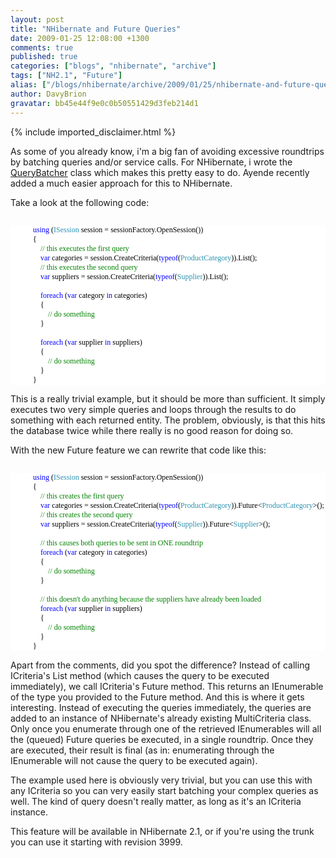 ```yaml
---
layout: post
title: "NHibernate and Future Queries"
date: 2009-01-25 12:08:00 +1300
comments: true
published: true
categories: ["blogs", "nhibernate", "archive"]
tags: ["NH2.1", "Future"]
alias: ["/blogs/nhibernate/archive/2009/01/25/nhibernate-and-future-queries.aspx"]
author: DavyBrion
gravatar: bb45e44f9e0c0b50551429d3feb214d1
---
```

{% include imported_disclaimer.html %}
<p>As some of you already know, i'm a big fan of avoiding excessive roundtrips by batching queries and/or service calls.  For NHibernate, i wrote the <a href="http://davybrion.com/blog/2008/06/the-query-batcher/">QueryBatcher</a> class which makes this pretty easy to do.  Ayende recently added a much easier approach for this to NHibernate.  
</p>
<p>Take a look at the following code:
<code>
<style type="text/css"><!--
.cf { font-family: Consolas; font-size: 9pt; color: black; background: white; }
.cl { margin: 0px; }
.cb1 { color: blue; }
.cb2 { color: #2b91af; }
.cb3 { color: green; }
--></style>
</code></p>
<div class="cf">
<p class="cl">&nbsp;&nbsp;&nbsp; &nbsp;&nbsp;&nbsp; &nbsp;&nbsp;&nbsp; <span class="cb1">using</span> (<span class="cb2">ISession</span> session = sessionFactory.OpenSession())</p>
<p class="cl">&nbsp;&nbsp;&nbsp; &nbsp;&nbsp;&nbsp; &nbsp;&nbsp;&nbsp; {</p>
<p class="cl">&nbsp;&nbsp;&nbsp; &nbsp;&nbsp;&nbsp; &nbsp;&nbsp;&nbsp; &nbsp;&nbsp;&nbsp; <span class="cb3">// this executes the first query</span></p>
<p class="cl">&nbsp;&nbsp;&nbsp; &nbsp;&nbsp;&nbsp; &nbsp;&nbsp;&nbsp; &nbsp;&nbsp;&nbsp; <span class="cb1">var</span> categories = session.CreateCriteria(<span class="cb1">typeof</span>(<span class="cb2">ProductCategory</span>)).List();&nbsp;&nbsp;&nbsp; &nbsp;&nbsp;&nbsp; &nbsp;&nbsp;&nbsp; &nbsp;&nbsp;&nbsp; </p>
<p class="cl">&nbsp;&nbsp;&nbsp; &nbsp;&nbsp;&nbsp; &nbsp;&nbsp;&nbsp; &nbsp;&nbsp;&nbsp; <span class="cb3">// this executes the second query</span></p>
<p class="cl">&nbsp;&nbsp;&nbsp; &nbsp;&nbsp;&nbsp; &nbsp;&nbsp;&nbsp; &nbsp;&nbsp;&nbsp; <span class="cb1">var</span> suppliers = session.CreateCriteria(<span class="cb1">typeof</span>(<span class="cb2">Supplier</span>)).List();</p>
<p class="cl">&nbsp;</p>
<p class="cl">&nbsp;&nbsp;&nbsp; &nbsp;&nbsp;&nbsp; &nbsp;&nbsp;&nbsp; &nbsp;&nbsp;&nbsp; <span class="cb1">foreach</span> (<span class="cb1">var</span> category <span class="cb1">in</span> categories)</p>
<p class="cl">&nbsp;&nbsp;&nbsp; &nbsp;&nbsp;&nbsp; &nbsp;&nbsp;&nbsp; &nbsp;&nbsp;&nbsp; {</p>
<p class="cl">&nbsp;&nbsp;&nbsp; &nbsp;&nbsp;&nbsp; &nbsp;&nbsp;&nbsp; &nbsp;&nbsp;&nbsp; &nbsp;&nbsp;&nbsp; <span class="cb3">// do something</span></p>
<p class="cl">&nbsp;&nbsp;&nbsp; &nbsp;&nbsp;&nbsp; &nbsp;&nbsp;&nbsp; &nbsp;&nbsp;&nbsp; }</p>
<p class="cl">&nbsp;</p>
<p class="cl">&nbsp;&nbsp;&nbsp; &nbsp;&nbsp;&nbsp; &nbsp;&nbsp;&nbsp; &nbsp;&nbsp;&nbsp; <span class="cb1">foreach</span> (<span class="cb1">var</span> supplier <span class="cb1">in</span> suppliers)</p>
<p class="cl">&nbsp;&nbsp;&nbsp; &nbsp;&nbsp;&nbsp; &nbsp;&nbsp;&nbsp; &nbsp;&nbsp;&nbsp; {</p>
<p class="cl">&nbsp;&nbsp;&nbsp; &nbsp;&nbsp;&nbsp; &nbsp;&nbsp;&nbsp; &nbsp;&nbsp;&nbsp; &nbsp;&nbsp;&nbsp; <span class="cb3">// do something</span></p>
<p class="cl">&nbsp;&nbsp;&nbsp; &nbsp;&nbsp;&nbsp; &nbsp;&nbsp;&nbsp; &nbsp;&nbsp;&nbsp; }</p>
<p class="cl">&nbsp;&nbsp;&nbsp; &nbsp;&nbsp;&nbsp; &nbsp;&nbsp;&nbsp; }</p>
</div>
<p>

This is a really trivial example, but it should be more than sufficient.  It simply executes two very simple queries and loops through the results to do something with each returned entity.  The problem, obviously, is that this hits the database twice while there really is no good reason for doing so.
</p>
<p>With the new Future feature we can rewrite that code like this:
<code>
<style type="text/css"><!--
.cf { font-family: Consolas; font-size: 9pt; color: black; background: white; }
.cl { margin: 0px; }
.cb1 { color: blue; }
.cb2 { color: #2b91af; }
.cb3 { color: green; }
--></style>
</code></p>
<div class="cf">
<p class="cl">&nbsp;&nbsp;&nbsp; &nbsp;&nbsp;&nbsp; &nbsp;&nbsp;&nbsp; <span class="cb1">using</span> (<span class="cb2">ISession</span> session = sessionFactory.OpenSession())</p>
<p class="cl">&nbsp;&nbsp;&nbsp; &nbsp;&nbsp;&nbsp; &nbsp;&nbsp;&nbsp; {</p>
<p class="cl">&nbsp;&nbsp;&nbsp; &nbsp;&nbsp;&nbsp; &nbsp;&nbsp;&nbsp; &nbsp;&nbsp;&nbsp; <span class="cb3">// this creates the first query</span></p>
<p class="cl">&nbsp;&nbsp;&nbsp; &nbsp;&nbsp;&nbsp; &nbsp;&nbsp;&nbsp; &nbsp;&nbsp;&nbsp; <span class="cb1">var</span> categories = session.CreateCriteria(<span class="cb1">typeof</span>(<span class="cb2">ProductCategory</span>)).Future&lt;<span class="cb2">ProductCategory</span>&gt;();</p>
<p class="cl">&nbsp;&nbsp;&nbsp; &nbsp;&nbsp;&nbsp; &nbsp;&nbsp;&nbsp; &nbsp;&nbsp;&nbsp; <span class="cb3">// this creates the second query</span></p>
<p class="cl">&nbsp;&nbsp;&nbsp; &nbsp;&nbsp;&nbsp; &nbsp;&nbsp;&nbsp; &nbsp;&nbsp;&nbsp; <span class="cb1">var</span> suppliers = session.CreateCriteria(<span class="cb1">typeof</span>(<span class="cb2">Supplier</span>)).Future&lt;<span class="cb2">Supplier</span>&gt;();</p>
<p class="cl">&nbsp;</p>
<p class="cl">&nbsp;&nbsp;&nbsp; &nbsp;&nbsp;&nbsp; &nbsp;&nbsp;&nbsp; &nbsp;&nbsp;&nbsp; <span class="cb3">// this causes both queries to be sent in ONE roundtrip</span></p>
<p class="cl">&nbsp;&nbsp;&nbsp; &nbsp;&nbsp;&nbsp; &nbsp;&nbsp;&nbsp; &nbsp;&nbsp;&nbsp; <span class="cb1">foreach</span> (<span class="cb1">var</span> category <span class="cb1">in</span> categories)</p>
<p class="cl">&nbsp;&nbsp;&nbsp; &nbsp;&nbsp;&nbsp; &nbsp;&nbsp;&nbsp; &nbsp;&nbsp;&nbsp; {</p>
<p class="cl">&nbsp;&nbsp;&nbsp; &nbsp;&nbsp;&nbsp; &nbsp;&nbsp;&nbsp; &nbsp;&nbsp;&nbsp; &nbsp;&nbsp;&nbsp; <span class="cb3">// do something</span></p>
<p class="cl">&nbsp;&nbsp;&nbsp; &nbsp;&nbsp;&nbsp; &nbsp;&nbsp;&nbsp; &nbsp;&nbsp;&nbsp; }</p>
<p class="cl">&nbsp;</p>
<p class="cl">&nbsp;&nbsp;&nbsp; &nbsp;&nbsp;&nbsp; &nbsp;&nbsp;&nbsp; &nbsp;&nbsp;&nbsp; <span class="cb3">// this doesn't do anything because the suppliers have already been loaded</span></p>
<p class="cl">&nbsp;&nbsp;&nbsp; &nbsp;&nbsp;&nbsp; &nbsp;&nbsp;&nbsp; &nbsp;&nbsp;&nbsp; <span class="cb1">foreach</span> (<span class="cb1">var</span> supplier <span class="cb1">in</span> suppliers)</p>
<p class="cl">&nbsp;&nbsp;&nbsp; &nbsp;&nbsp;&nbsp; &nbsp;&nbsp;&nbsp; &nbsp;&nbsp;&nbsp; {</p>
<p class="cl">&nbsp;&nbsp;&nbsp; &nbsp;&nbsp;&nbsp; &nbsp;&nbsp;&nbsp; &nbsp;&nbsp;&nbsp; &nbsp;&nbsp;&nbsp; <span class="cb3">// do something</span></p>
<p class="cl">&nbsp;&nbsp;&nbsp; &nbsp;&nbsp;&nbsp; &nbsp;&nbsp;&nbsp; &nbsp;&nbsp;&nbsp; }</p>
<p class="cl">&nbsp;&nbsp;&nbsp; &nbsp;&nbsp;&nbsp; &nbsp;&nbsp;&nbsp; }</p>
</div>
<p>

Apart from the comments, did you spot the difference? Instead of calling ICriteria's List method (which causes the query to be executed immediately), we call ICriteria's Future method.  This returns an IEnumerable of the type you provided to the Future method.  And this is where it gets interesting.  Instead of executing the queries immediately, the queries are added to an instance of NHibernate's already existing MultiCriteria class.  Only once you enumerate through one of the retrieved IEnumerables will all the (queued) Future queries be executed, in a single roundtrip.  Once they are executed, their result is final (as in: enumerating through the IEnumerable will not cause the query to be executed again).
</p>
<p>The example used here is obviously very trivial, but you can use this with any ICriteria so you can very easily start batching your complex queries as well.  The kind of query doesn't really matter, as long as it's an ICriteria instance.
</p>
<p>
This feature will be available in NHibernate 2.1, or if you're using the trunk you can use it starting with revision 3999.</p>

